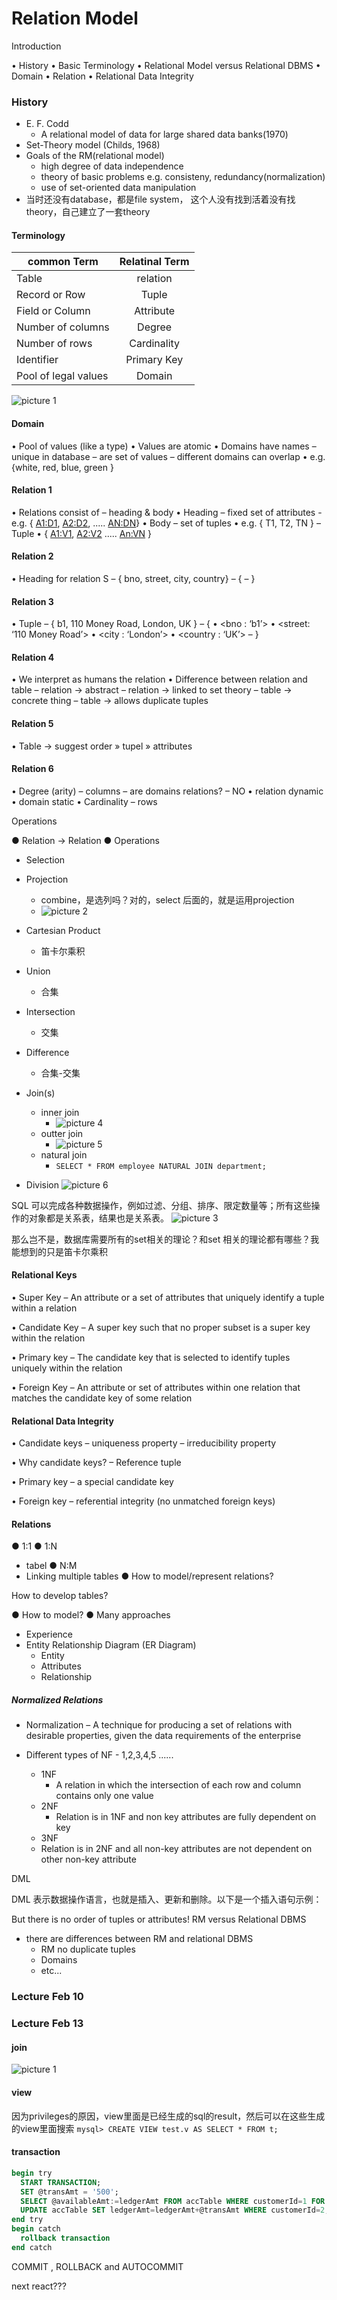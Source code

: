 # Relation Model
Introduction

• History
• Basic Terminology
• Relational Model versus Relational DBMS
• Domain
• Relation
• Relational Data Integrity

### History
 * E. F. Codd
   * A relational model of data for large shared data banks(1970)
 * Set-Theory model (Childs, 1968)
 * Goals of the RM(relational model)
   * high degree of data independence
   * theory of basic problems e.g. consisteny, redundancy(normalization)
   * use of set-oriented data manipulation
* 当时还没有database，都是file system， 这个人没有找到活着没有找theory，自己建立了一套theory



#### Terminology
| common Term | Relatinal Term|
| ------------- |:-------------:|
| Table| relation|
| Record or Row| Tuple|
| Field or Column | Attribute |
| Number of columns | Degree |
| Number of rows | Cardinality |
| Identifier | Primary Key |
| Pool of legal values | Domain|

![picture 1](../images/ce1ad2522976811df258d62a35e062d8aa86fbe33b93c03a8fd21275cca631fb.png)  

#### Domain

• Pool of values (like a type)
• Values are atomic
• Domains have names
– unique in database
– are set of values
– different domains can overlap
• e.g. {white, red, blue, green }

#### Relation 1
• Relations consist of
  – heading & body
• Heading
  – fixed set of attributes
    - e.g. { <A1:D1>, <A2:D2>, ..... <AN:DN>}
• Body
  – set of tuples
    • e.g. { T1, T2, TN }
  – Tuple
    • { <A1:V1>, <A2:V2> ..... <An:VN> }

#### Relation 2

• Heading for relation S
  – { bno, street, city, country}
  – {
      <bno : DOMAIN-BNO>
      <street : DOMAIN-STREET>
      <city : DOMAIN-CITY>
      <country : DOMAIN-COUNTRY>
  – } 
#### Relation 3

• Tuple
  – { b1, 110 Money Road, London, UK }
  – {
    • <bno : ‘b1’>
    • <street: ‘110 Money Road’>
    • <city : ‘London’>
    • <country : ‘UK’>
  – }  

#### Relation 4

• We interpret as humans the relation
• Difference between relation and table
  – relation -> abstract
  – relation -> linked to set theory
  – table -> concrete thing
  – table -> allows duplicate tuples

#### Relation 5

• Table -> suggest order
  » tupel
  » attributes

#### Relation 6

• Degree (arity)
  – columns
  – are domains relations?
  – NO
    • relation dynamic
    • domain static
    • Cardinality
  – rows

  Operations

● Relation -> Relation
● Operations
  - Selection
  - Projection
    - combine，是选列吗？对的，select 后面的，就是运用projection
    - ![picture 2](../images/19bcf433c939c979a928f9a941bab12d2153cf116ee7d709a3be81e925c306d5.png)  

  - Cartesian Product
    - 笛卡尔乘积
  - Union
    - 合集
  - Intersection
    - 交集
  - Difference
    - 合集-交集
  - Join(s)
    - inner join
      - ![picture 4](../images/7fc3dc223fea9ef83131f6845f71ff27dc06eff43b8ae49e629ee685fcfa4451.png)  
    - outter join
      - ![picture 5](../images/ed8447727a71bfabdcf8ca3a6df74be9d198de0174af034480c60ed038e6c5ee.png)  
    - natural join
      - `SELECT * FROM employee NATURAL JOIN department;`
  - Division
![picture 6](../images/afbe3ffdc5d60549ce1bfbc80b0ad0b00e319c1281d28a79eaa4f936089ac686.png)  

SQL 可以完成各种数据操作，例如过滤、分组、排序、限定数量等；所有这些操作的对象都是关系表，结果也是关系表。
  ![picture 3](../images/8e86c816019ab9d5b7ac33ff8e6f0b793b8c55010cffa5a882d461d1f0ced659.png)  

那么岂不是，数据库需要所有的set相关的理论？和set 相关的理论都有哪些？我能想到的只是笛卡尔乘积

#### Relational Keys

• Super Key
– An attribute or a set of attributes that uniquely identify a tuple
within a relation

• Candidate Key
– A super key such that no proper subset is a super key within the
relation

• Primary key
– The candidate key that is selected to identify tuples uniquely
within the relation

• Foreign Key
– An attribute or set of attributes within one relation that matches the
candidate key of some relation

#### Relational Data Integrity

• Candidate keys
– uniqueness property
– irreducibility property

• Why candidate keys?
– Reference tuple

• Primary key
– a special candidate key

• Foreign key
– referential integrity (no unmatched foreign keys)

#### Relations
● 1:1
● 1:N
  - tabel
● N:M
  - Linking multiple tables
● How to model/represent relations?

How to develop tables?

● How to model?
● Many approaches
  - Experience
  - Entity Relationship Diagram (ER Diagram)
    -  Entity
    -  Attributes
    - Relationship


##### Normalized Relations

* Normalization
  – A technique for producing a set of relations with desirable
properties, given the data requirements of the enterprise

* Different types of NF - 1,2,3,4,5 ......
  - 1NF
    - A relation in which the intersection of each row and column
contains only one value
  - 2NF
    - Relation is in 1NF and non key attributes are fully dependent
on key
  -  3NF
    - Relation is in 2NF and all non-key attributes are not
dependent on other non-key attribute

DML

DML 表示数据操作语言，也就是插入、更新和删除。以下是一个插入语句示例：


But there is no order of tuples or attributes!
RM versus Relational DBMS
* there are differences between RM and relational DBMS
  * RM no duplicate tuples
  * Domains
  * etc...

### Lecture Feb 10

### Lecture Feb 13
#### join
![picture 1](../images/578e63beea2fe3ab835a13891d5e27ebd73ee4929b83149172aa067b611c22c7.png)  

#### view
因为privileges的原因，view里面是已经生成的sql的result，然后可以在这些生成的view里面搜索
`mysql> CREATE VIEW test.v AS SELECT * FROM t;`

#### transaction

```sql
begin try
  START TRANSACTION;
  SET @transAmt = '500';
  SELECT @availableAmt:=ledgerAmt FROM accTable WHERE customerId=1 FOR UPDATE; UPDATE accTable SET ledgerAmt=ledgerAmt-@transAmt WHERE customerId=1;
  UPDATE accTable SET ledgerAmt=ledgerAmt+@transAmt WHERE customerId=2; COMMIT;
end try
begin catch
  rollback transaction
end catch
```
COMMIT , ROLLBACK and AUTOCOMMIT

next react???


